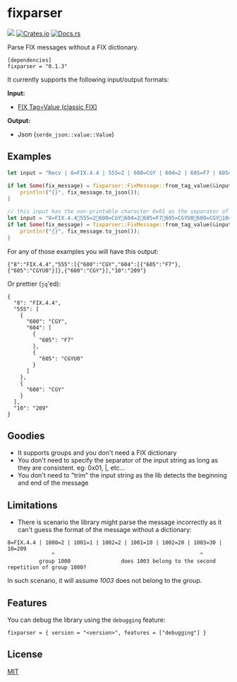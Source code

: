 # fixparser

![](https://github.com/whoan/fixparser/workflows/build-and-test/badge.svg)
[![Crates.io](https://img.shields.io/crates/v/fixparser.svg)](https://crates.io/crates/fixparser)
[![Docs.rs](https://docs.rs/fixparser/badge.svg)](https://docs.rs/fixparser)

Parse FIX messages without a FIX dictionary.

```
[dependencies]
fixparser = "0.1.3"
```

It currently supports the following input/output formats:

**Input:**

- [FIX Tag=Value (classic FIX)](https://www.fixtrading.org/standards/tagvalue/)

**Output:**

- Json (`serde_json::value::Value`)

## Examples

```rust
let input = "Recv | 8=FIX.4.4 | 555=2 | 600=CGY | 604=2 | 605=F7 | 605=CGYU0 | 600=CGY | 10=209";

if let Some(fix_message) = fixparser::FixMessage::from_tag_value(&input) {
    println!("{}", fix_message.to_json());
}
```

```rust
// this input has the non-printable character 0x01 as the separator of the fields
let input = "8=FIX.4.4555=2600=CGY604=2605=F7605=CGYU0600=CGY10=209";
if let Some(fix_message) = fixparser::FixMessage::from_tag_value(&input) {
    println!("{}", fix_message.to_json());
}
```

For any of those examples you will have this output:

```
{"8":"FIX.4.4","555":[{"600":"CGY","604":[{"605":"F7"},{"605":"CGYU0"}]},{"600":"CGY"}],"10":"209"}
```

Or prettier (`jq`'ed):

```
{
  "8": "FIX.4.4",
  "555": [
    {
      "600": "CGY",
      "604": [
        {
          "605": "F7"
        },
        {
          "605": "CGYU0"
        }
      ]
    },
    {
      "600": "CGY"
    }
  ],
  "10": "209"
}
```

## Goodies

- It supports groups and you don't need a FIX dictionary
- You don't need to specify the separator of the input string as long as they are consistent. eg: 0x01, |, etc...
- You don't need to "trim" the input string as the lib detects the beginning and end of the message

## Limitations

- There is scenario the library might parse the message incorrectly as it can't guess the format of the message without a dictionary:

```
8=FIX.4.4 | 1000=2 | 1001=1 | 1002=2 | 1001=10 | 1002=20 | 1003=30 | 10=209
              ^                                              ^
          group 1000                does 1003 belong to the second repetition of group 1000?
```

In such scenario, it will assume *1003* does not belong to the group.

## Features

You can debug the library using the `debugging` feature:

```
fixparser = { version = "<version>", features = ["debugging"] }
```

## License

[MIT](https://github.com/whoan/fixparser/blob/master/LICENSE)
